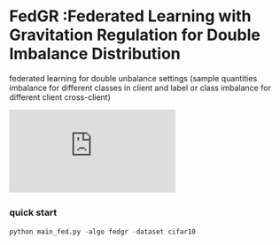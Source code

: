 # FedGR :Federated Learning with Gravitation Regulation for Double Imbalance Distribution
federated learning for double unbalance settings (sample quantities imbalance for different classes in client and label or class imbalance for different client cross-client)

![Framework of FedGR](https://github.com/Guosy-wxy/FedGR/blob/main/images/framework-v10.pdf)

### quick start 
```python
python main_fed.py -algo fedgr -dataset cifar10
```
